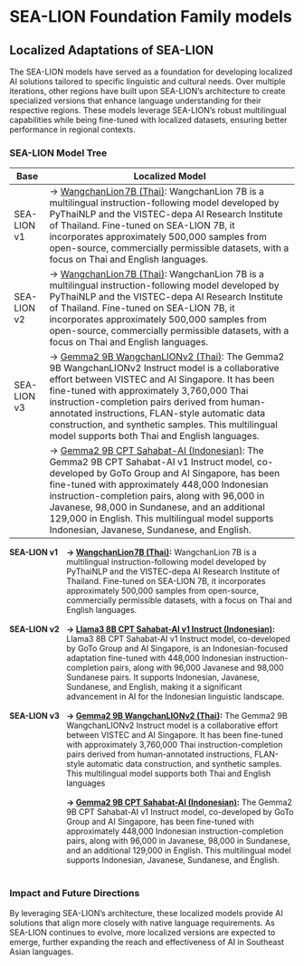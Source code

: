 # SEA-LION Foundation Family models

## Localized Adaptations of SEA-LION

The SEA-LION models have served as a foundation for developing localized AI solutions tailored to specific linguistic and cultural needs. Over multiple iterations, other regions have built upon SEA-LION’s architecture to create specialized versions that enhance language understanding for their respective regions. These models leverage SEA-LION’s robust multilingual capabilities while being fine-tuned with localized datasets, ensuring better performance in regional contexts.

### SEA-LION Model Tree

| Base |  Localized Model |
| - | - |
| SEA-LION v1 | → <a href="https://huggingface.co/airesearch/WangchanLion7B">WangchanLion 7B (Thai)</a>:</b> WangchanLion 7B is a multilingual instruction-following model developed by PyThaiNLP and the VISTEC-depa AI Research Institute of Thailand. Fine-tuned on SEA-LION 7B, it incorporates approximately 500,000 samples from open-source, commercially permissible datasets, with a focus on Thai and English languages.  |
| SEA-LION v2 | → <a href="https://huggingface.co/airesearch/WangchanLion7B">WangchanLion 7B (Thai)</a>:</b> WangchanLion 7B is a multilingual instruction-following model developed by PyThaiNLP and the VISTEC-depa AI Research Institute of Thailand. Fine-tuned on SEA-LION 7B, it incorporates approximately 500,000 samples from open-source, commercially permissible datasets, with a focus on Thai and English languages. |
| SEA-LION v3 | → <a href="https://huggingface.co/aisingapore/Gemma2-9b-WangchanLIONv2-instruct">Gemma2 9B WangchanLIONv2 (Thai)</a>:</b> The Gemma2 9B WangchanLIONv2 Instruct model is a collaborative effort between VISTEC and AI Singapore. It has been fine-tuned with approximately 3,760,000 Thai instruction-completion pairs derived from human-annotated instructions, FLAN-style automatic data construction, and synthetic samples. This multilingual model supports both Thai and English languages. |
|   | → <a href="https://huggingface.co/GoToCompany/gemma2-9b-cpt-sahabatai-v1-instruct">Gemma2 9B CPT Sahabat-AI (Indonesian)</a>:</b> The Gemma2 9B CPT Sahabat-AI v1 Instruct model, co-developed by GoTo Group and AI Singapore, has been fine-tuned with approximately 448,000 Indonesian instruction-completion pairs, along with 96,000 in Javanese, 98,000 in Sundanese, and an additional 129,000 in English. This multilingual model supports Indonesian, Javanese, Sundanese, and English. |


<div style="display: table; width: 100%;">
    <div style="display: table-row;">
        <div style="display: table-cell; width: 20%; vertical-align: top;"><b>SEA-LION v1</b></div>
        <div style="display: table-cell; vertical-align: top;"> <b>→ <a href="https://huggingface.co/airesearch/WangchanLion7B">WangchanLion 7B (Thai)</a>:</b> WangchanLion 7B is a multilingual instruction-following model developed by PyThaiNLP and the VISTEC-depa AI Research Institute of Thailand. Fine-tuned on SEA-LION 7B, it incorporates approximately 500,000 samples from open-source, commercially permissible datasets, with a focus on Thai and English languages.</div>
    </div>
    <br>
    <div style="display: table-row;">
        <div style="display: table-cell; width: 20%; vertical-align: top;"><b>SEA-LION v2</b></div>
        <div style="display: table-cell; vertical-align: top;"> <b>→ <a href="https://huggingface.co/GoToCompany/llama3-8b-cpt-sahabatai-v1-instruct">Llama3 8B CPT Sahabat-AI v1 Instruct (Indonesian)</a>:</b> Llama3 8B CPT Sahabat-AI v1 Instruct model, co-developed by GoTo Group and AI Singapore, is an Indonesian-focused adaptation fine-tuned with 448,000 Indonesian instruction-completion pairs, along with 96,000 Javanese and 98,000 Sundanese pairs. It supports Indonesian, Javanese, Sundanese, and English, making it a significant advancement in AI for the Indonesian linguistic landscape.</div>
    </div>
    <br>
    <div style="display: table-row;">
        <div style="display: table-cell; width: 20%; vertical-align: top;"><b>SEA-LION v3</b></div>
        <div style="display: table-cell; vertical-align: top;"> <b>→ <a href="https://huggingface.co/aisingapore/Gemma2-9b-WangchanLIONv2-instruct">Gemma2 9B WangchanLIONv2 (Thai)</a>:</b> The Gemma2 9B WangchanLIONv2 Instruct model is a collaborative effort between VISTEC and AI Singapore. It has been fine-tuned with approximately 3,760,000 Thai instruction-completion pairs derived from human-annotated instructions, FLAN-style automatic data construction, and synthetic samples. This multilingual model supports both Thai and English languages<br>
        <br> 
        <b>→ <a href="https://huggingface.co/GoToCompany/gemma2-9b-cpt-sahabatai-v1-instruct">Gemma2 9B CPT Sahabat-AI (Indonesian)</a>:</b> The Gemma2 9B CPT Sahabat-AI v1 Instruct model, co-developed by GoTo Group and AI Singapore, has been fine-tuned with approximately 448,000 Indonesian instruction-completion pairs, along with 96,000 in Javanese, 98,000 in Sundanese, and an additional 129,000 in English. This multilingual model supports Indonesian, Javanese, Sundanese, and English.</div>
    </div>
    <br>
</div>

### Impact and Future Directions

By leveraging SEA-LION’s architecture, these localized models provide AI solutions that align more closely with native language requirements. As SEA-LION continues to evolve, more localized versions are expected to emerge, further expanding the reach and effectiveness of AI in Southeast Asian languages.

